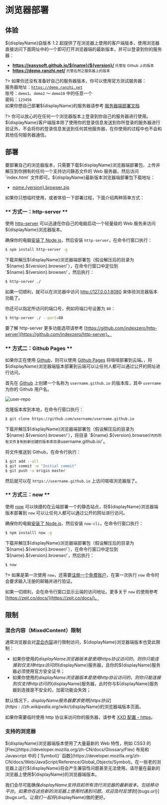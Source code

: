 # 浏览器部署

## 体验

${displayName}自版本 1.2 起提供了在浏览器上使用的客户端版本，使用浏览器直接访问下面网址中的一个即可打开浏览器端的最新版本，并可以登录到你的服务器：

* <a href="https://easysoft.github.io/${name}/${version}/" target="_blank"><strong>https://easysoft.github.io/${name}/${version}/</strong> <small>托管在 Github 上的版本</small></a>
* <a href="https://demo.ranzhi.net/" target="_blank"><strong>https://demo.ranzhi.net/</strong> <small>托管在然之服务器上的版本</small></a>

?> 如果你还没有准备好自己的服务器版本，你可以使用官方测试服务器：<br>服务器地址：[`https://demo.ranzhi.net`](https://demo.ranzhi.net)<br>账号：`demo1`、`demo2` ～ `demo10` 中的任意一个<br>密码：`123456`<br>如果你想自己部署${displayName}的服务器请参考 [服务器端部署文档](server/deploy)

?> 你可以放心的在任何一个浏览器版本上登录到你自己的服务器进行使用。${displayName}客户端版本除了使用你的登录信息发送到你所登录的服务器进行验证外，不会将你的登录信息发送到任何其他服务器，在你使用的过程中也不会和其他任何服务器通信。

## 部署

要部署自己的浏览器版本，只需要下载${displayName}浏览器端部署包，上传并解压到你拥有的任何一个支持访问静态文件的 Web 服务器，然后访问 `index.html` 文件即可。${displayName}最新版本浏览器端部署包下载地址：

* [${name}.${version}.browser.zip](${downloadUrl}${version}/${name}.${version}.browser.zip)

如果你只想临时使用，或者体验一下部署过程，下面介绍两种简单方式：

<!-- tabs:start -->

### ** 方式一：http-server **

使用 [http-server](https://github.com/indexzero/http-server) 可以迅速在你自己的电脑启动一个轻量级的 Web 服务来访问${displayName}浏览器版本。

确保你的电脑[安装了 Node.js](guide/install-nodejs.md)，然后安装 `http-server`，在命令行窗口执行：

```bash
$ npm install http-server -g
```

下载并解压${displayName}浏览器端部署包（假设解压后的目录为 `${name}.${version}.browser/`），在命令行窗口中定位到 `${name}.${version}.browser/`，然后执行：

```bash
$ http-server ./
```

如果一切顺利，就可以在浏览器中访问 http://127.0.0.1:8080 来体验浏览器版本功能了。

你还可以指定所访问的端口号，例如将端口号设置为 `80`：

```bash
$ http-server ./ --port=80
```

要了解 http-server 更多功能选项请参考 [https://github.com/indexzero/http-server](https://github.com/indexzero/http-server)。

### ** 方式二：Github Pages **

如果你正在使用 [Github](https://github.com/)，则可以使用 [Github Pages](https://pages.github.com/) 将喧喧部署到云端。，将${displayName}浏览器端版本部署到云端可以让任何人都可以通过公开的网址进行访问。

首先在 [Github](https://github.com/) 上创建一个名称为 `username.github.io` 的版本库，其中 `username` 为你的 Github 用户名。

![user-repo](https://pages.github.com/images/user-repo@2x.png)

克隆版本库到本地，在命令行窗口执行：

```bash
$ git clone https://github.com/username/username.github.io
```

下载并解压${displayName}浏览器端部署包（假设解压后的目录为 `${name}.${version}.browser/`），将目录 `${name}.${version}.browser/` 内的所有文件复制到新创建的版本库目录 `username.github.io/`。

将文件推送到 Github，在命令行执行：

```bash
$ git add --all
$ git commit -m "Initial commit"
$ git push -u origin master
```

然后就可以在 `https://username.github.io` 上访问喧喧浏览器版了。

### ** 方式三：now **

使用 [now](https://zeit.co/now) 可以快捷的在云端部署一个的静态站点，将${displayName}浏览器端版本部署到 `now` 可以让任何人都可以通过公开的网址进行访问。

确保你的电脑[安装了 Node.js](guide/install-nodejs.md)，然后安装 `now-cli`，在命令行窗口执行：

```bash
$ npm installl now -g
```

下载并解压${displayName}浏览器端部署包（假设解压后的目录为 `${name}.${version}.browser/`），在命令行窗口中定位到 `${name}.${version}.browser/`，然后执行：

```bash
$ now
```

?> 如果是第一次使用 `now`，还需要[注册一个免费账户](https://zeit.co/signup)，在第一次执行 `now` 命令时会要求输入注册的邮箱并进行验证。

如果一切顺利，会在命令行窗口显示云端的访问地址。更多关于 `now` 的使用参考 [https://zeit.co/docs/](https://zeit.co/docs/)。

<!-- tabs:end -->

## 限制

### 混合内容（MixedContent）限制

通常浏览器会对<a href="https://developer.mozilla.org/zh-CN/docs/Security/MixedContent" target="_blank">混合内容</a>进行限制访问，${displayName}浏览器端版本也受此限制：

* 如果你使用的${displayName}浏览器版本是使用 https 协议访问的，则你只能连接到仅支持 https 访问的${displayName}服务器，且你的${displayName}服务器必须使用官方安全证书；
* 如果你使用的${displayName}浏览器版本是使用 http 协议访问的，则你只能连接到仅支持 http 访问的${displayName}服务器，此时你与${displayName}服务器到连接是不安全的，加密功能会失效；

默认情况下，${displayName}服务器要求使用 [https 协议](https://zh.wikipedia.org/wiki/%E8%B6%85%E6%96%87%E6%9C%AC%E4%BC%A0%E8%BE%93%E5%AE%89%E5%85%A8%E5%8D%8F%E8%AE%AE)进行安全访问，浏览器端访问也不例外，你需要配置你的 Web 服务器并使用 https 协议来访问${displayName}的浏览器端版本页面。

如果你需要临时使用 http 协议来访问你的服务器，请参考 [XXD 配置 - https](xxd/setting#https)。

### 支持的浏览器

${displayName}浏览器端版本使用了大量最新的 Web 特性，例如 CSS3 的 [Flex](https://developer.mozilla.org/zh-CN/docs/Glossary/Flex) 布局和 Javascript 中的 [`Symbol()` 函数](https://developer.mozilla.org/zh-CN/docs/Web/JavaScript/Reference/Global_Objects/Symbol)。在一些老的浏览器上运行${displayName}将会产生兼容性问题甚至无法使用。请尽量在最新的浏览器上使用${displayName}的浏览器端版本。

我们会尽可能确保${displayName}支持目前所有流行浏览器的最新版本，包括移动平台。如果你在这些新的浏览器上使用时遇到问题，欢迎及时反馈到 [${bugs.url}](${bugs.url})。让我们一起将${displayName}做的更好。